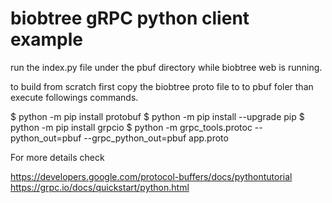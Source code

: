 # biobtree gRPC python client example

run the index.py file under the pbuf directory while biobtree web is running.

to build from scratch first copy the biobtree proto file to to pbuf foler than execute followings commands.

$ python -m pip install protobuf
$ python -m pip install --upgrade pip
$ python -m pip install grpcio
$ python -m grpc_tools.protoc --python_out=pbuf --grpc_python_out=pbuf app.proto

For more details check

https://developers.google.com/protocol-buffers/docs/pythontutorial
https://grpc.io/docs/quickstart/python.html 
